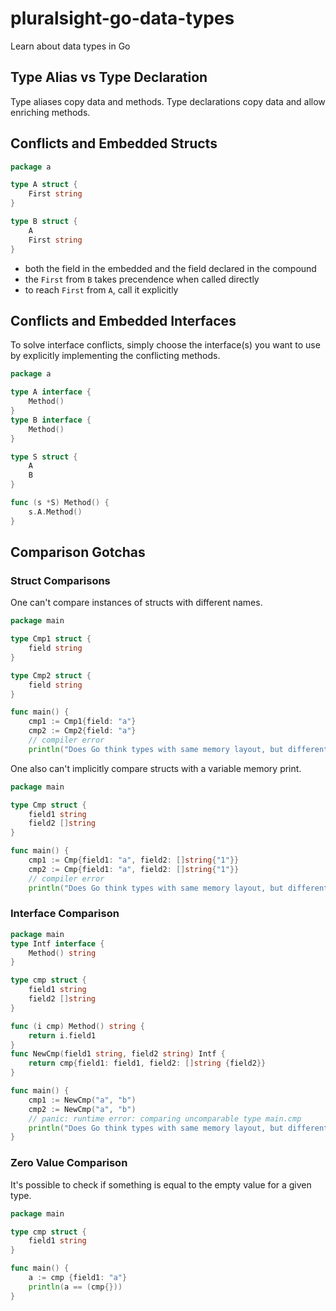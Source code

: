 # pluralsight-go-data-types
Learn about data types in Go

## Type Alias vs Type Declaration

Type aliases copy data and methods. Type declarations copy data and allow enriching methods.

## Conflicts and Embedded Structs

```go
package a

type A struct {
    First string
}

type B struct {
    A
    First string
}
```

- both the field in the embedded and the field declared in the compound
- the `First` from `B` takes precendence when called directly
- to reach `First` from `A`, call it explicitly

## Conflicts and Embedded Interfaces

To solve interface conflicts, simply choose the interface(s) you want to use by explicitly
implementing the conflicting methods.
 
```go
package a

type A interface {
    Method()
}
type B interface {
    Method()
}

type S struct {
    A
    B
}

func (s *S) Method() {
    s.A.Method()
}
```

## Comparison Gotchas

### Struct Comparisons

One can't compare instances of structs with different names.

```go
package main

type Cmp1 struct {
	field string
}

type Cmp2 struct {
	field string
}

func main() {
	cmp1 := Cmp1{field: "a"}
	cmp2 := Cmp2{field: "a"}
    // compiler error
	println("Does Go think types with same memory layout, but different names are equal?", cmp1 == cmp2) 
```

One also can't implicitly compare structs with a variable memory print.

```go
package main

type Cmp struct {
	field1 string
    field2 []string
}

func main() {
	cmp1 := Cmp{field1: "a", field2: []string{"1"}}
	cmp2 := Cmp{field1: "a", field2: []string{"1"}}
    // compiler error
	println("Does Go think types with same memory layout, but different names are equal?", cmp1 == cmp2) 
```

### Interface Comparison

```go
package main
type Intf interface {
    Method() string
}

type cmp struct {
	field1 string
    field2 []string
}

func (i cmp) Method() string {
    return i.field1
}
func NewCmp(field1 string, field2 string) Intf {
    return cmp{field1: field1, field2: []string {field2}}
}

func main() {
	cmp1 := NewCmp("a", "b")
	cmp2 := NewCmp("a", "b")
    // panic: runtime error: comparing uncomparable type main.cmp
	println("Does Go think types with same memory layout, but different names are equal?", cmp1 == cmp2)
}
```

### Zero Value Comparison

It's possible to check if something is equal to the empty value for a given type.

```go
package main

type cmp struct {
	field1 string
}

func main() {
    a := cmp {field1: "a"}
    println(a == (cmp{}))
}
```